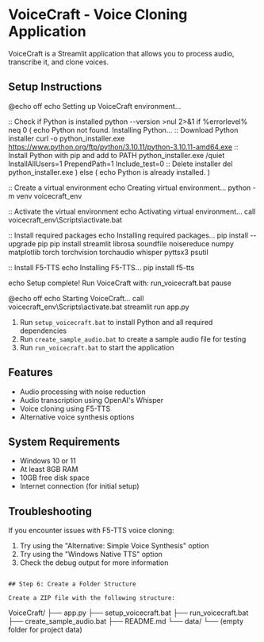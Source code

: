 # VoiceCraft - Voice Cloning Application

VoiceCraft is a Streamlit application that allows you to process audio, transcribe it, and clone voices.

## Setup Instructions

@echo off
echo Setting up VoiceCraft environment...

:: Check if Python is installed
python --version >nul 2>&1
if %errorlevel% neq 0 (
echo Python not found. Installing Python...
:: Download Python installer
curl -o python_installer.exe https://www.python.org/ftp/python/3.10.11/python-3.10.11-amd64.exe
:: Install Python with pip and add to PATH
python_installer.exe /quiet InstallAllUsers=1 PrependPath=1 Include_test=0
:: Delete installer
del python_installer.exe
) else (
echo Python is already installed.
)

:: Create a virtual environment
echo Creating virtual environment...
python -m venv voicecraft_env

:: Activate the virtual environment
echo Activating virtual environment...
call voicecraft_env\Scripts\activate.bat

:: Install required packages
echo Installing required packages...
pip install --upgrade pip
pip install streamlit librosa soundfile noisereduce numpy matplotlib torch torchvision torchaudio whisper pyttsx3 psutil

:: Install F5-TTS
echo Installing F5-TTS...
pip install f5-tts

echo Setup complete! Run VoiceCraft with: run_voicecraft.bat
pause

@echo off
echo Starting VoiceCraft...
call voicecraft_env\Scripts\activate.bat
streamlit run app.py

1. Run `setup_voicecraft.bat` to install Python and all required dependencies
2. Run `create_sample_audio.bat` to create a sample audio file for testing
3. Run `run_voicecraft.bat` to start the application

## Features

- Audio processing with noise reduction
- Audio transcription using OpenAI's Whisper
- Voice cloning using F5-TTS
- Alternative voice synthesis options

## System Requirements

- Windows 10 or 11
- At least 8GB RAM
- 10GB free disk space
- Internet connection (for initial setup)

## Troubleshooting

If you encounter issues with F5-TTS voice cloning:

1. Try using the "Alternative: Simple Voice Synthesis" option
2. Try using the "Windows Native TTS" option
3. Check the debug output for more information

```

## Step 6: Create a Folder Structure

Create a ZIP file with the following structure:

```

VoiceCraft/
├── app.py
├── setup_voicecraft.bat
├── run_voicecraft.bat
├── create_sample_audio.bat
├── README.md
└── data/
└── (empty folder for project data)
